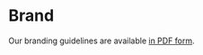 ---
---

# Brand

Our branding guidelines are available [in PDF form](/files/branding-guide-0.1.2.pdf).

